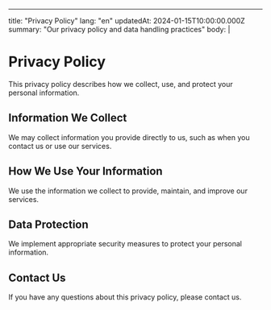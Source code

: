 ---
title: "Privacy Policy"
lang: "en"
updatedAt: 2024-01-15T10:00:00.000Z
summary: "Our privacy policy and data handling practices"
body: |
  # Privacy Policy

  This privacy policy describes how we collect, use, and protect your personal information.

  ## Information We Collect

  We may collect information you provide directly to us, such as when you contact us or use our services.

  ## How We Use Your Information

  We use the information we collect to provide, maintain, and improve our services.

  ## Data Protection

  We implement appropriate security measures to protect your personal information.

  ## Contact Us

  If you have any questions about this privacy policy, please contact us.
